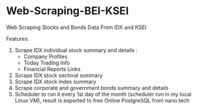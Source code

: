 # Web-Scraping-BEI-KSEI
Web Scraping Stocks and Bonds Data From IDX and KSEI

Features:
1. Scrape IDX individual stock summary and details :
    - Company Profiles
    - Today Trading Info
    - Financial Reports Links
2. Scrape IDX stock sectoral summary
3. Scrape IDX stock index summary
4. Scrape corporate and government bonds summary and details
5. Scheduler to run it every 1st day of the month (scheduler run in my local Linux VM), result is exported to free Online PostgreSQL from nano.tech